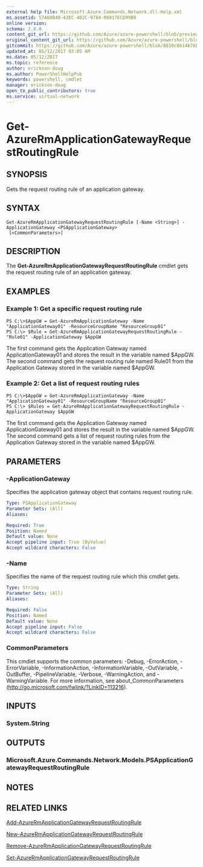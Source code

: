 ```yaml
---
external help file: Microsoft.Azure.Commands.Network.dll-Help.xml
ms.assetid: 57A6DB40-43EC-402C-9784-06817ECD99B8
online version:
schema: 2.0.0
content_git_url: https://github.com/Azure/azure-powershell/blob/preview/src/ResourceManager/Network/Commands.Network/help/Get-AzureRmApplicationGatewayRequestRoutingRule.md
original_content_git_url: https://github.com/Azure/azure-powershell/blob/preview/src/ResourceManager/Network/Commands.Network/help/Get-AzureRmApplicationGatewayRequestRoutingRule.md
gitcommit: https://github.com/Azure/azure-powershell/blob/8810c0614b76be8d014616888a4ae7733a452af9
updated_at: 05/12/2017 03:05 AM
ms.date: 05/12/2017
ms.topic: reference
author: erickson-doug
ms.author: PowerShellHelpPub
keywords: powershell, cmdlet
manager: erickson-doug
open_to_public_contributors: true
ms.service: virtual-network
---
```


# Get-AzureRmApplicationGatewayRequestRoutingRule

## SYNOPSIS
Gets the request routing rule of an application gateway.

## SYNTAX

```
Get-AzureRmApplicationGatewayRequestRoutingRule [-Name <String>] -ApplicationGateway <PSApplicationGateway>
 [<CommonParameters>]
```

## DESCRIPTION
The **Get-AzureRmApplicationGatewayRequestRoutingRule** cmdlet gets the request routing rule of an application gateway.

## EXAMPLES

### Example 1: Get a specific request routing rule
```
PS C:\>$AppGW = Get-AzureRmApplicationGateway -Name "ApplicationGateway01" -ResourceGroupName "ResourceGroup01"
PS C:\> $Rule = Get-AzureRmApplicationGatewayRequestRoutingRule -"Rule01" -ApplicationGateway $AppGW
```

The first command gets the Application Gateway named ApplicationGateway01 and stores the result in the variable named $AppGW.
The second command gets the request routing rule named Rule01 from the Application Gateway stored in the variable named $AppGW.

### Example 2: Get a list of request routing rules
```
PS C:\>$AppGW = Get-AzureRmApplicationGateway -Name "ApplicationGateway01" -ResourceGroupName "ResourceGroup01"
PS C:\> $Rules = Get-AzureRmApplicationGatewayRequestRoutingRule -ApplicationGateway $AppGW
```

The first command gets the Application Gateway named ApplicationGateway01 and stores the result in the variable named $AppGW.
The second command gets a list of request routing rules from the Application Gateway stored in the variable named $AppGW.

## PARAMETERS

### -ApplicationGateway
Specifies the application gateway object that contains request routing rule.

```yaml
Type: PSApplicationGateway
Parameter Sets: (All)
Aliases: 

Required: True
Position: Named
Default value: None
Accept pipeline input: True (ByValue)
Accept wildcard characters: False
```

### -Name
Specifies the name of the request routing rule which this cmdlet gets.

```yaml
Type: String
Parameter Sets: (All)
Aliases: 

Required: False
Position: Named
Default value: None
Accept pipeline input: False
Accept wildcard characters: False
```

### CommonParameters
This cmdlet supports the common parameters: -Debug, -ErrorAction, -ErrorVariable, -InformationAction, -InformationVariable, -OutVariable, -OutBuffer, -PipelineVariable, -Verbose, -WarningAction, and -WarningVariable. For more information, see about_CommonParameters (http://go.microsoft.com/fwlink/?LinkID=113216).

## INPUTS

### System.String

## OUTPUTS

### Microsoft.Azure.Commands.Network.Models.PSApplicationGatewayRequestRoutingRule

## NOTES

## RELATED LINKS

[Add-AzureRmApplicationGatewayRequestRoutingRule](./Add-AzureRmApplicationGatewayRequestRoutingRule.md)

[New-AzureRmApplicationGatewayRequestRoutingRule](./New-AzureRmApplicationGatewayRequestRoutingRule.md)

[Remove-AzureRmApplicationGatewayRequestRoutingRule](./Remove-AzureRmApplicationGatewayRequestRoutingRule.md)

[Set-AzureRmApplicationGatewayRequestRoutingRule](./Set-AzureRmApplicationGatewayRequestRoutingRule.md)


